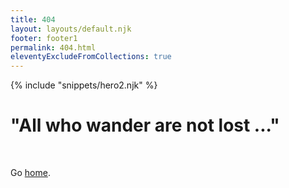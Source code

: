 ```yaml
---
title: 404
layout: layouts/default.njk
footer: footer1
permalink: 404.html
eleventyExcludeFromCollections: true
---
```

<div class="w-100 overflow-hidden position-relative" id="top">
  {% include "snippets/hero2.njk" %}
</div>

<div class="container">

# "All who wander are not lost ..."
</br>

Go <a href="{{ '/' | url }}">home</a>.
</div>